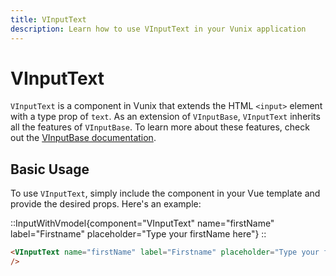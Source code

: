 ```yaml
---
title: VInputText
description: Learn how to use VInputText in your Vunix application
---
```


# VInputText

`VInputText` is a component in Vunix that extends the HTML `<input>` element with a type prop of `text`. As an extension of `VInputBase`, `VInputText` inherits all the features of `VInputBase`. To learn more about these features, check out the [VInputBase documentation](/components/form/inputbase).

## Basic Usage
To use `VInputText`, simply include the component in your Vue template and provide the desired props. Here's an example:

::InputWithVmodel{component="VInputText" name="firstName" label="Firstname" placeholder="Type your firstName here"}
::

```html
<VInputText name="firstName" label="Firstname" placeholder="Type your firstName here"
/>
```